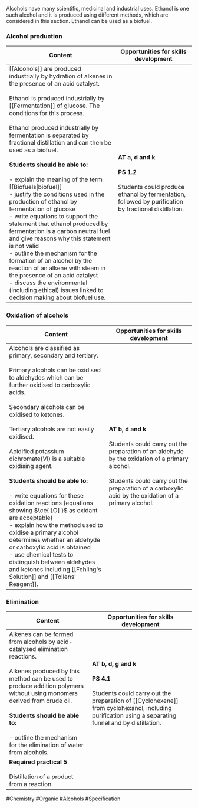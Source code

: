 Alcohols have many scientific, medicinal and industrial uses. Ethanol is one such alcohol and it is produced using different methods, which are considered in this section. Ethanol can be used as a biofuel.

### Alcohol production

| Content                                                                                                                                                                                                                                                                                                                                                                                                                                                                                                                                                                                                                                                                                                                                                                                                                                                                                                                                                 | Opportunities for skills development                                                                                                            |
| ------------------------------------------------------------------------------------------------------------------------------------------------------------------------------------------------------------------------------------------------------------------------------------------------------------------------------------------------------------------------------------------------------------------------------------------------------------------------------------------------------------------------------------------------------------------------------------------------------------------------------------------------------------------------------------------------------------------------------------------------------------------------------------------------------------------------------------------------------------------------------------------------------------------------------------------------------- | ----------------------------------------------------------------------------------------------------------------------------------------------- |
| [[Alcohols]] are produced industrially by hydration of alkenes in the presence of an acid catalyst.<br><br>Ethanol is produced industrially by [[Fermentation]] of glucose. The conditions for this process.<br><br>Ethanol produced industrially by fermentation is separated by fractional distillation and can then be used as a biofuel.<br><br>**Students should be able to:**<br><br>- explain the meaning of the term [[Biofuels\|biofuel]]<br>- justify the conditions used in the production of ethanol by fermentation of glucose<br>- write equations to support the statement that ethanol produced by fermentation is a carbon neutral fuel and give reasons why this statement is not valid<br>- outline the mechanism for the formation of an alcohol by the reaction of an alkene with steam in the presence of an acid catalyst<br>- discuss the environmental (including ethical) issues linked to decision making about biofuel use. | **AT a, d and k**<br><br>**PS 1.2**<br><br>Students could produce ethanol by fermentation, followed by purification by fractional distillation. |

### Oxidation of alcohols

| Content                                                                                                                                                                                                                                                                                                                                                                                                                                                                                                                                                                                                                                                                                                                                                                   | Opportunities for skills development                                                                                                                                                                                                |
| ------------------------------------------------------------------------------------------------------------------------------------------------------------------------------------------------------------------------------------------------------------------------------------------------------------------------------------------------------------------------------------------------------------------------------------------------------------------------------------------------------------------------------------------------------------------------------------------------------------------------------------------------------------------------------------------------------------------------------------------------------------------------- | ----------------------------------------------------------------------------------------------------------------------------------------------------------------------------------------------------------------------------------- |
| Alcohols are classified as primary, secondary and tertiary.<br><br>Primary alcohols can be oxidised to aldehydes which can be further oxidised to carboxylic acids.<br><br>Secondary alcohols can be oxidised to ketones.<br><br>Tertiary alcohols are not easily oxidised.<br><br>Acidified potassium dichromate(VI) is a suitable oxidising agent.<br><br>**Students should be able to:**<br><br>- write equations for these oxidation reactions (equations showing $\ce{ [O] }$ as oxidant are acceptable)<br>- explain how the method used to oxidise a primary alcohol determines whether an aldehyde or carboxylic acid is obtained<br>- use chemical tests to distinguish between aldehydes and ketones including [[Fehling's Solution]] and [[Tollens' Reagent]]. | **AT b, d and k**<br><br>Students could carry out the preparation of an aldehyde by the oxidation of a primary alcohol.<br><br>Students could carry out the preparation of a carboxylic acid by the oxidation of a primary alcohol. |

### Elimination

| Content                                                                                                                                                                                                                                                                                                                       | Opportunities for skills development                                                                                                                                                               |
| ----------------------------------------------------------------------------------------------------------------------------------------------------------------------------------------------------------------------------------------------------------------------------------------------------------------------------- | -------------------------------------------------------------------------------------------------------------------------------------------------------------------------------------------------- |
| Alkenes can be formed from alcohols by acid-catalysed elimination reactions.<br><br>Alkenes produced by this method can be used to produce addition polymers without using monomers derived from crude oil.<br><br>**Students should be able to:**<br><br>- outline the mechanism for the elimination of water from alcohols. | **AT b, d, g and k**<br><br>**PS 4.1**<br><br>Students could carry out the preparation of [[Cyclohexene]] from cyclohexanol, including purification using a separating funnel and by distillation. |
| **Required practical 5**<br><br>Distillation of a product from a reaction.                                                                                                                                                                                                                                                    |                                                                                                                                                                                                    |

#Chemistry #Organic #Alcohols #Specification